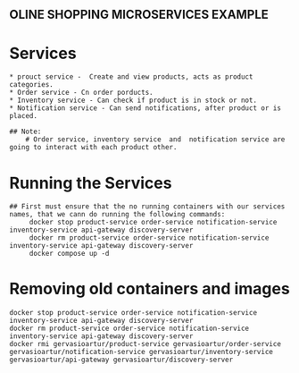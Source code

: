 ## OLINE SHOPPING MICROSERVICES EXAMPLE

# Services

    * prouct service -  Create and view products, acts as product categories.
    * Order service - Cn order porducts.
    * Inventory service - Can check if product is in stock or not.
    * Notification service - Can send notifications, after product or is placed.
    
    ## Note: 
        # Order service, inventory service  and  notification service are going to interact with each product other.

# Running the Services

    ## First must ensure that the no running containers with our services names, that we cann do running the following commands:
         docker stop product-service order-service notification-service inventory-service api-gateway discovery-server
         docker rm product-service order-service notification-service inventory-service api-gateway discovery-server
         docker compose up -d

# Removing old containers and images

    docker stop product-service order-service notification-service inventory-service api-gateway discovery-server
    docker rm product-service order-service notification-service inventory-service api-gateway discovery-server
    docker rmi gervasioartur/product-service gervasioartur/order-service gervasioartur/notification-service gervasioartur/inventory-service gervasioartur/api-gateway gervasioartur/discovery-server
